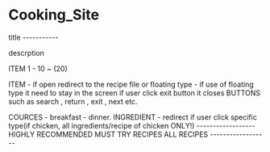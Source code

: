 # Cooking_Site

title -----------

descrption

ITEM 1 - 10 ~ (20)

ITEM - if open redirect to the recipe file or floating type
     - if use of floating type it need to stay in the screen 
     if user click exit button it closes
BUTTONS such as search , return , exit , next etc.

COURCES - breakfast - dinner.
INGREDIENT - redirect if user click specific type(if chicken, all ingredients/recipe of chicken ONLY!)
*------------------*
HIGHLY RECOMMENDED
MUST TRY RECIPES
ALL RECIPES
*------------------*
